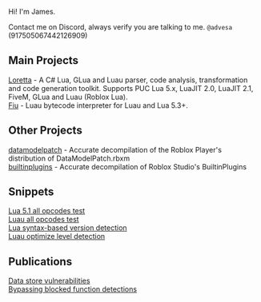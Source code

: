 Hi! I'm James. 

Contact me on Discord, always verify you are talking to me. `@advesa` (917505067442126909) 

## Main Projects

[Loretta](https://github.com/LorettaDevs/) - A C# Lua, GLua and Luau parser, code analysis, transformation and code generation toolkit. Supports PUC Lua 5.x, LuaJIT 2.0, LuaJIT 2.1, FiveM, GLua and Luau (Roblox Lua).  
[Fiu](https://github.com/rce-incorporated/Fiu) - Luau bytecode interpreter for Luau and Lua 5.3+.  

## Other Projects 

[datamodelpatch](https://github.com/latte-soft/datamodelpatch) - Accurate decompilation of the Roblox Player's distribution of DataModelPatch.rbxm  
[builtinplugins](https://github.com/latte-soft/builtinplugins) - Accurate decompilation of Roblox Studio's BuiltinPlugins  

## Snippets 

[Lua 5.1 all opcodes test](https://gist.github.com/TheGreatSageEqualToHeaven/35391fa59a37e89898232650c2290392)  
[Luau all opcodes test](https://gist.github.com/TheGreatSageEqualToHeaven/08dc441f3e61d83c058c8cd2143bc1bc)  
[Lua syntax-based version detection](https://gist.github.com/TheGreatSageEqualToHeaven/4c57fe3e5f71c0b361282d77c787095f)  
[Luau optimize level detection](https://gist.github.com/TheGreatSageEqualToHeaven/c2d9bfc886f9ff845b17f2aed7cd70c2)  

## Publications

[Data store vulnerabilities](https://gist.github.com/TheGreatSageEqualToHeaven/e0e1dc2698307c93f6013b9825705899)  
[Bypassing blocked function detections](https://gist.github.com/TheGreatSageEqualToHeaven/969422baa43854d717bb651f6edda4b3)  

